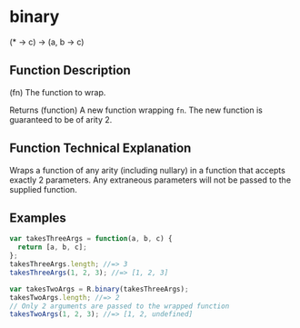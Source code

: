# binary

(* → c) → (a, b → c)

## Function Description

(fn)
The function to wrap.

Returns (function) A new function wrapping `fn`. The new function is guaranteed to be of arity 2.

## Function Technical Explanation

Wraps a function of any arity (including nullary) in a function that accepts exactly 2 parameters.
Any extraneous parameters will not be passed to the supplied function.

## Examples
```javascript
var takesThreeArgs = function(a, b, c) {
  return [a, b, c];
};
takesThreeArgs.length; //=> 3
takesThreeArgs(1, 2, 3); //=> [1, 2, 3]

var takesTwoArgs = R.binary(takesThreeArgs);
takesTwoArgs.length; //=> 2
// Only 2 arguments are passed to the wrapped function
takesTwoArgs(1, 2, 3); //=> [1, 2, undefined]
```

